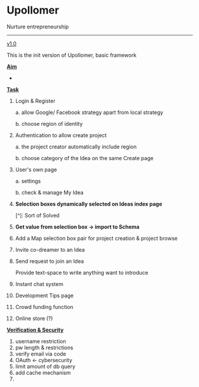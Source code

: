 # Upollomer

Nurture entrepreneurship

------

<u>v1.0</u>

This is the init version of Upollomer, basic framework

**<u>Aim</u>**

- 

**<u>Task</u>**

1. Login & Register

   a. allow Google/ Facebook strategy apart from local strategy

   b. choose region of identity

2. Authentication to allow create project

   a. the project creator automatically include region

   b. choose category of the Idea on the same Create page

3. User's own page

   a. settings

   b. check & manage My Idea

4. **Selection boxes dynamically selected on Ideas index page**

   [^]: Sort of Solved

5. **Get value from selection box -> import to Schema**

6. Add a Map selection box pair for project creation & project browse

7. Invite co-dreamer to an Idea

8. Send request to join an Idea

   Provide text-space to write anything want to introduce

9. Instant chat system

10. Development Tips page

11. Crowd funding function

12. Online store (?)

**<u>Verification & Security</u>**

1. username restriction
2. pw length & restrictions
3. verify email via code
4. OAuth <- cybersecurity
5. limit amount of db query
6. add cache mechanism
7. 

